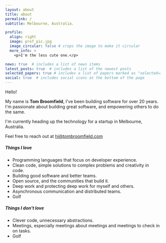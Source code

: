 ```yaml
---
layout: about
title: about
permalink: /
subtitle: Melbourne, Australia.

profile:
  align: right
  image: prof_pic.jpg
  image_circular: false # crops the image to make it circular
  more_info: >
    <p>I'm the less cute one.</p>

news: true  # includes a list of news items
latest_posts: true  # includes a list of the newest posts
selected_papers: true # includes a list of papers marked as "selected={true}"
social: true  # includes social icons at the bottom of the page
---
```


Hello! 

My name is **Tom Broomfield**, I've been building software for over 20 years.
I'm passionate about building great software, and empowering others to do the same. 

I'm currently heading up the technology for a startup in Melbourne, Australia.

Feel free to reach out at hi@tombroomfield.com

##### Things I love
* Programming languages that focus on developer experience.
* Clean code, simple solutions to complex problems and creativity in code.
* Building good software and better teams.
* Open source, and the communities that build it.
* Deep work and protecting deep work for myself and others.
* Asynchronous communication and distributed teams.
* Golf


##### Things I don't love
* Clever code, unnecessary abstractions.
* Meetings, especially meetings about meetings and meetings to check in on tasks.
* Golf


<!-- Write your biography here. Tell the world about yourself. Link to your favorite [subreddit](http://reddit.com). You can put a picture in, too. The code is already in, just name your picture `prof_pic.jpg` and put it in the `img/` folder.

Put your address / P.O. box / other info right below your picture. You can also disable any of these elements by editing `profile` property of the YAML header of your `_pages/about.md`. Edit `_bibliography/papers.bib` and Jekyll will render your [publications page](/al-folio/publications/) automatically.

Link to your social media connections, too. This theme is set up to use [Font Awesome icons](http://fortawesome.github.io/Font-Awesome/) and [Academicons](https://jpswalsh.github.io/academicons/), like the ones below. Add your Facebook, Twitter, LinkedIn, Google Scholar, or just disable all of them. -->